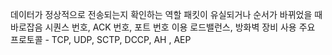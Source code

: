 데이터가 정상적으로 전송되는지 확인하는 역할
패킷이 유실되거나 순서가 바뀌었을 때 바로잡음
시퀀스 번호, ACK 번호, 포트 번호 이용
로드밸런스, 방화벽 장비 사용
주요 프로토콜 - TCP, UDP, SCTP, DCCP, AH , AEP